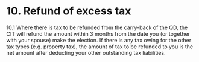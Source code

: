 # 10. Refund of excess tax

10.1 Where there is tax to be refunded from the carry-back of the QD, the CIT will refund the amount within 3 months from the date you (or together with your spouse) make the election. If there is any tax owing for the other tax types (e.g. property tax), the amount of tax to be refunded to you is the net amount after deducting your other outstanding tax liabilities.
